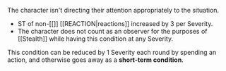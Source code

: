 The character isn't directing their attention appropriately to the situation.

- ST of non-[[<Automatic>]] [[REACTION|reactions]] increased by 3 per Severity.
- The character does not count as an observer for the purposes of [[Stealth]] while having this condition at any Severity.

This condition can be reduced by 1 Severity each round by spending an action, and otherwise goes away as a **short-term condition**.